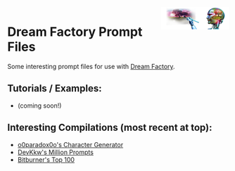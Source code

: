 <img align="right" height="50" src="img/dream-factory-sm.png" alt="Dream Factory"/>

# Dream Factory Prompt Files

Some interesting prompt files for use with [Dream Factory](https://github.com/rbbrdckybk/dream-factory).

## Tutorials / Examples:

 * (coming soon!)

## Interesting Compilations (most recent at top):

 * [o0paradox0o's Character Generator](compilations/20230513-reddit-o0paradox0o)
 * [DevKkw's Million Prompts](compilations/20230129-reddit-million-prompts)
 * [Bitburner's Top 100](compilations/20221218-reddit-bitburner)
 
